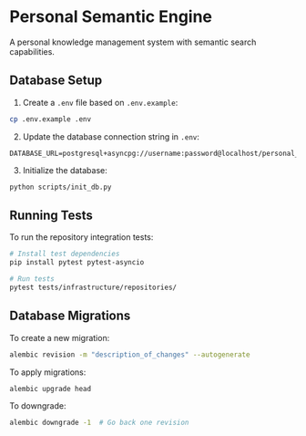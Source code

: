 # Personal Semantic Engine

A personal knowledge management system with semantic search capabilities.

## Database Setup

1. Create a `.env` file based on `.env.example`:

```bash
cp .env.example .env
```

2. Update the database connection string in `.env`:

```
DATABASE_URL=postgresql+asyncpg://username:password@localhost/personal_semantic_engine
```

3. Initialize the database:

```bash
python scripts/init_db.py
```

## Running Tests

To run the repository integration tests:

```bash
# Install test dependencies
pip install pytest pytest-asyncio

# Run tests
pytest tests/infrastructure/repositories/
```

## Database Migrations

To create a new migration:

```bash
alembic revision -m "description_of_changes" --autogenerate
```

To apply migrations:

```bash
alembic upgrade head
```

To downgrade:

```bash
alembic downgrade -1  # Go back one revision
```